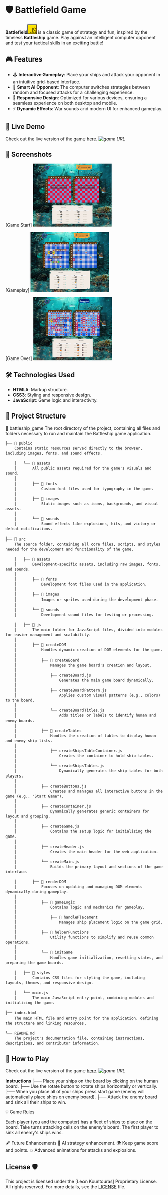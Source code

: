 # 🛡️ Battlefield Game

**Battlefield<img src="screenshots/js.png" alt="JavaScript Logo" width="30">**
 is a classic game of strategy and fun, inspired by the timeless **Battleship** game. Play against an intelligent computer opponent and test your tactical skills in an exciting battle!

## 🎮 Features

- 🕹️ **Interactive Gameplay**: Place your ships and attack your opponent in an intuitive grid-based interface.
- 🤖 **Smart AI Opponent**: The computer switches strategies between random and focused attacks for a challenging experience.
- 🎨 **Responsive Design**: Optimized for various devices, ensuring a seamless experience on both desktop and mobile.
- ⚡ **Dynamic Effects**: War sounds and modern UI for enhanced gameplay.

## 🚀 Live Demo

Check out the live version of the game [here](#). *![game URL](https://leonalkalai.github.io/BattleshipJs/)*

## 📸 Screenshots

[Game Start] 
<img src="screenshots/BattleshipJs-startgame.png" alt="start game" width="250">

[Gameplay] 
<img src="screenshots/BattleshipJs-inprogressgame.png" alt="in progress game" width="250">

[Game Over]
<img src="screenshots/BattleshipJs-endgame.png" alt="end game" width="250">

## 🛠️ Technologies Used

- **HTML5**: Markup structure.
- **CSS3**: Styling and responsive design.
- **JavaScript**: Game logic and interactivity.

## 📂 Project Structure

📁 battleship_game
    The root directory of the project, containing all files and folders necessary to run and maintain the Battleship game application.

    ├── 📁 public
        Contains static resources served directly to the browser, including images, fonts, and sound effects.

        │   └── 📁 assets
        │       All public assets required for the game's visuals and sound.
        │       
        │       ├── 📁 fonts
        │           Custom font files used for typography in the game.
        │       
        │       ├── 📁 images
        │           Static images such as icons, backgrounds, and visual assets.
        │       
        │       └── 📁 sounds
        │           Sound effects like explosions, hits, and victory or defeat notifications.

    ├── 📁 src
        The source folder, containing all core files, scripts, and styles needed for the development and functionality of the game.

        │   ├── 📁 assets
        │       Development-specific assets, including raw images, fonts, and sounds.
        │       
        │       ├── 📁 fonts
        │           Development font files used in the application.
        │       
        │       ├── 📁 images
        │           Images or sprites used during the development phase.
        │       
        │       └── 📁 sounds
        │           Development sound files for testing or processing.

        │   ├── 📁 js
        │       The main folder for JavaScript files, divided into modules for easier management and scalability.
        │       
        │       ├── 📁 createDOM
        │           Handles dynamic creation of DOM elements for the game.
        │           
        │           ├── 📁 createBoard
        │               Manages the game board's creation and layout.
        │               
        │               ├── createBoard.js
        │                   Generates the main game board dynamically.
        │               
        │               ├── createBoardPattern.js
        │                   Applies custom visual patterns (e.g., colors) to the board.
        │               
        │               └── createBoardTitles.js
        │                   Adds titles or labels to identify human and enemy boards.
        │           
        │           ├── 📁 createTables
        │               Handles the creation of tables to display human and enemy ship lists.
        │               
        │               ├── createShipsTableContainer.js
        │                   Creates the container to hold ship tables.
        │               
        │               └── createShipsTables.js
        │                   Dynamically generates the ship tables for both players.
        │           
        │           ├── createButtons.js
        │               Creates and manages all interactive buttons in the game (e.g., "Start Game").
        │           
        │           ├── createContainer.js
        │               Dynamically generates generic containers for layout and grouping.
        │           
        │           ├── createGame.js
        │               Contains the setup logic for initializing the game.
        │           
        │           ├── createHeader.js
        │               Creates the main header for the web application.
        │           
        │           └── createMain.js
        │               Builds the primary layout and sections of the game interface.

        │       ├── 📁 renderDOM
        │           Focuses on updating and managing DOM elements dynamically during gameplay.
        │           
        │           ├── 📁 gameLogic
        │               Contains logic and mechanics for gameplay.
        │               
        │               ├── 📁 handlePlacement
        │                   Manages ship placement logic on the game grid.
        │           
        │           ├── 📁 helperFunctions
        │               Utility functions to simplify and reuse common operations.
        │           
        │           └── 📁 initGame
        │               Handles game initialization, resetting states, and preparing the game boards.

        │   ├── 📁 styles
        │       Contains CSS files for styling the game, including layouts, themes, and responsive design.

        │   └── main.js
        │       The main JavaScript entry point, combining modules and initializing the game.

    ├── index.html
        The main HTML file and entry point for the application, defining the structure and linking resources.

    └── README.md
        The project's documentation file, containing instructions, descriptions, and contributor information.


## 📖 How to Play

 Check out the live version of the game [here](#). *![game URL](https://leonalkalai.github.io/BattleshipJs/)*

**Instructions**
├── Place your ships on the board by clicking on the human board.
├── Use the rotate button to rotate ships horizontally or vertically.
├── When you place all of your ships press start game (enemy will automatically place ships on enemy board).
├── Attack the enemy board and sink all their ships to win.

💡 Game Rules

Each player (you and the computer) has a fleet of ships to place on the board.
Take turns attacking cells on the enemy's board.
The first player to sink all enemy's ships wins.

🖋️ Future Enhancements
🌟 AI strategy enhancement.
🌍 Keep game score and points.
💥 Advanced animations for attacks and explosions.


## License 🛡️
This project is licensed under the [Leon Kountouras] Proprietary License.  
All rights reserved. For more details, see the [LICENSE](LICENSE) file. 

